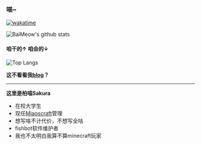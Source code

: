 ### 喵~

[![wakatime](https://wakatime.com/badge/user/84476697-3421-4720-bcdc-efb5c0fbc1b8.svg?style=flat-square)](https://wakatime.com/@84476697-3421-4720-bcdc-efb5c0fbc1b8)

![BaiMeow's github stats](https://github-readme-stats-baimeow.vercel.app/api?username=BaiMeow&show_icons=true&count_private=true&include_all_commits=true&bg_color=30,e96443,904e95&title_color=fff&text_color=fff&icon_color=fff)

#### 咱干的↑ 咱会的↓


![Top Langs](https://github-readme-stats-baimeow.vercel.app/api/top-langs/?username=BaiMeow&count_private=true&langs_count=10&layout=compact&bg_color=30,e96443,904e95&title_color=fff&text_color=fff)

**这不看看我[blog](https://baimeow.cn)？**

---

**这里是柏喵Sakura**
- 在校大学生
- 现任[Miaoscraft](https://github.com/miaoscraft)管理
- 想写啥不计代价，不想写全咕
- fishbot软件维护者
- 我也不太明白我算不算minecraft玩家
